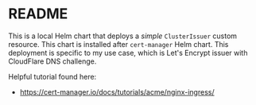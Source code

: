 # README
This is a local Helm chart that deploys a *simple* `ClusterIssuer` custom resource.  This chart is installed after `cert-manager` Helm chart.
This deployment is specific to my use case, which is Let's Encrypt issuer with CloudFlare DNS challenge.

Helpful tutorial found here:
- <https://cert-manager.io/docs/tutorials/acme/nginx-ingress/>
